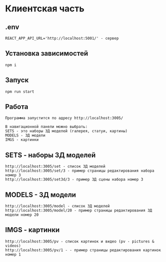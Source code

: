 # Клиентская часть

## .env
    REACT_APP_API_URL='http://localhost:5001/' - сервер
    
## Установка зависимостей
    npm i

## Запуск
    npm run start

## Работа
    Программа запустится по адресу http://localhost:3005/

    В навигационной панели можно выбрать:
    SETS - это наборы 3Д моделей (галерея, статуи, картины)
    MODELS - 3Д модели
    IMGS - картинки

## SETS - наборы 3Д моделей
    http://localhost:3005/set - список 3Д моделей
    http://localhost:3005/set/3 - пример страницы редактирования набора номер 3
    http://localhost:3005/set3d/3 - пример 3Д сцены набора номер 3

## MODELS - 3Д модели
    http://localhost:3005/model - список 3Д моделей
    http://localhost:3005/model/20 - пример страницы редактирования 3Д модели номер 20


## IMGS - картинки
    http://localhost:3005/pv - список картинок и видео (pv - pictures & videos)
    http://localhost:3005/pv/1 - - пример страницы редактирования картинок номер 1

## 

